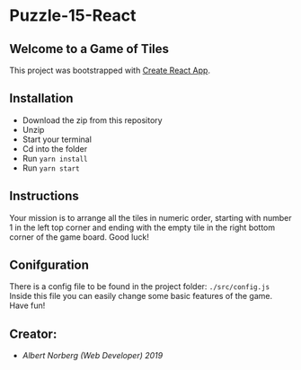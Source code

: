 # Puzzle-15-React

## Welcome to a Game of Tiles

This project was bootstrapped with [Create React App](https://github.com/facebook/create-react-app).

## Installation
- Download the zip from this repository
- Unzip
- Start your terminal
- Cd into the folder
- Run `yarn install`
- Run `yarn start`

## Instructions
Your mission is to arrange all the tiles in numeric order, starting with number 1 in the left top corner and ending with the empty tile in the right bottom corner of the game board. Good luck!

## Conifguration
There is a config file to be found in the project folder: `./src/config.js`
Inside this file you can easily change some basic features of the game.
Have fun!

## Creator:
- _Albert Norberg (Web Developer) 2019_

